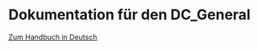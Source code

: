 # Dokumentation für den DC_General

[Zum Handbuch in Deutsch](https://dc-general.readthedocs.io/de/latest/)
